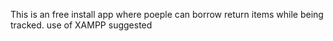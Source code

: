 This is an free install app where poeple can borrow return items while being tracked.
use of XAMPP suggested
